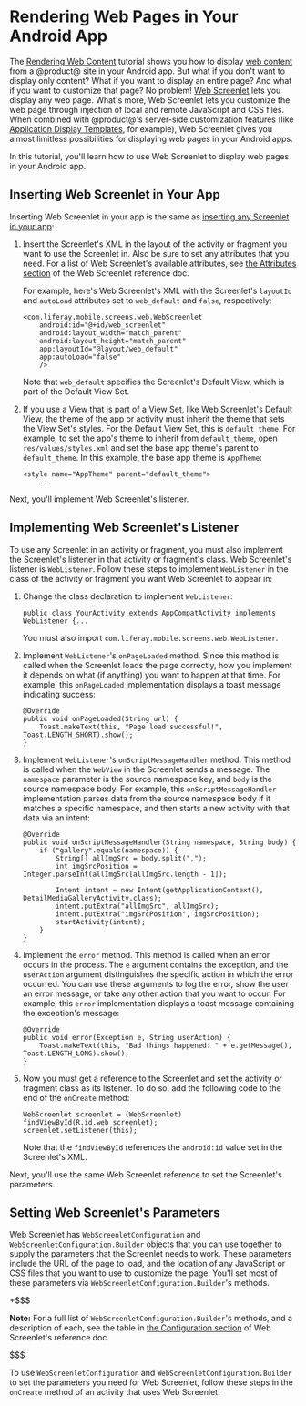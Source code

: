# Rendering Web Pages in Your Android App

The 
[Rendering Web Content](/develop/tutorials/-/knowledge_base/7-0/rendering-web-content-in-your-android-app) 
tutorial shows you how to display 
[web content](/discover/portal/-/knowledge_base/7-0/creating-web-content) 
from a @product@ site in your Android app. But what if you don't want to display 
only content? What if you want to display an entire page? And what if you want 
to customize that page? No problem! 
[Web Screenlet](/develop/reference/-/knowledge_base/7-0/web-screenlet-for-android) 
lets you display any web page. What's more, Web Screenlet lets you customize the 
web page through injection of local and remote JavaScript and CSS files. When 
combined with @product@'s server-side customization features (like 
[Application Display Templates](/discover/portal/-/knowledge_base/7-0/styling-apps-with-application-display-templates), 
for example), Web Screenlet gives you almost limitless possibilities for 
displaying web pages in your Android apps. 

In this tutorial, you'll learn how to use Web Screenlet to display web pages in 
your Android app. 

## Inserting Web Screenlet in Your App

Inserting Web Screenlet in your app is the same as 
[inserting any Screenlet in your app](/develop/tutorials/-/knowledge_base/7-0/using-screenlets-in-android-apps): 

1.  Insert the Screenlet's XML in the layout of the activity or fragment you 
    want to use the Screenlet in. Also be sure to set any attributes that you 
    need. For a list of Web Screenlet's available attributes, see 
    [the Attributes section](/develop/reference/-/knowledge_base/7-0/web-screenlet-for-android#attributes) 
    of the Web Screenlet reference doc. 

    For example, here's Web Screenlet's XML with the Screenlet's `layoutId` and 
    `autoLoad` attributes set to `web_default` and `false`, respectively: 

        <com.liferay.mobile.screens.web.WebScreenlet
            android:id="@+id/web_screenlet"
            android:layout_width="match_parent"
            android:layout_height="match_parent"
            app:layoutId="@layout/web_default"
            app:autoLoad="false"
            /> 

    Note that `web_default` specifies the Screenlet's Default View, which is 
    part of the Default View Set. 

2.  If you use a View that is part of a View Set, like Web Screenlet's Default 
    View, the theme of the app or activity must inherit the theme that sets the 
    View Set's styles. For the Default View Set, this is `default_theme`. For 
    example, to set the app's theme to inherit from `default_theme`, open  `res/values/styles.xml` and set the base app theme's parent to 
    `default_theme`. In this example, the base app theme is `AppTheme`: 

        <style name="AppTheme" parent="default_theme">
            ...

Next, you'll implement Web Screenlet's listener. 

## Implementing Web Screenlet's Listener

To use any Screenlet in an activity or fragment, you must also implement the 
Screenlet's listener in that activity or fragment's class. Web Screenlet's 
listener is `WebListener`. Follow these steps to implement `WebListener` in the 
class of the activity or fragment you want Web Screenlet to appear in: 

1.  Change the class declaration to implement `WebListener`: 

        public class YourActivity extends AppCompatActivity implements WebListener {...

    You must also import `com.liferay.mobile.screens.web.WebListener`.

2.  Implement `WebListener`'s `onPageLoaded` method. Since this method is called 
    when the Screenlet loads the page correctly, how you implement it depends on 
    what (if anything) you want to happen at that time. For example, this 
    `onPageLoaded` implementation displays a toast message indicating success: 

        @Override
        public void onPageLoaded(String url) {
            Toast.makeText(this, "Page load successful!", Toast.LENGTH_SHORT).show();
        }

3.  Implement `WebListener`'s `onScriptMessageHandler` method. This method is 
    called when the `WebView` in the Screenlet sends a message. The `namespace` 
    parameter is the source namespace key, and `body` is the source namespace 
    body. For example, this `onScriptMessageHandler` implementation parses data 
    from the source namespace body if it matches a specific namespace, and then 
    starts a new activity with that data via an intent: 

        @Override
        public void onScriptMessageHandler(String namespace, String body) {
            if ("gallery".equals(namespace)) {
                String[] allImgSrc = body.split(",");
                int imgSrcPosition = Integer.parseInt(allImgSrc[allImgSrc.length - 1]);

                Intent intent = new Intent(getApplicationContext(), DetailMediaGalleryActivity.class);
                intent.putExtra("allImgSrc", allImgSrc);
                intent.putExtra("imgSrcPosition", imgSrcPosition);
                startActivity(intent);
            }
        }

4.  Implement the `error` method. This method is called when an error occurs in 
    the process. The `e` argument contains the exception, and the `userAction` 
    argument distinguishes the specific action in which the error occurred. You 
    can use these arguments to log the error, show the user an error message, or 
    take any other action that you want to occur. For example, this `error` 
    implementation displays a toast message containing the exception's message: 

        @Override
        public void error(Exception e, String userAction) {
            Toast.makeText(this, "Bad things happened: " + e.getMessage(), Toast.LENGTH_LONG).show();
        }

5.  Now you must get a reference to the Screenlet and set the activity or 
    fragment class as its listener. To do so, add the following code to the end 
    of the `onCreate` method: 

        WebScreenlet screenlet = (WebScreenlet) findViewById(R.id.web_screenlet);
        screenlet.setListener(this);

    Note that the `findViewById` references the `android:id` value set in the 
    Screenlet's XML. 

Next, you'll use the same Web Screenlet reference to set the Screenlet's 
parameters. 

## Setting Web Screenlet's Parameters

Web Screenlet has `WebScreenletConfiguration` and 
`WebScreenletConfiguration.Builder` objects that you can use together to supply 
the parameters that the Screenlet needs to work. These parameters include the 
URL of the page to load, and the location of any JavaScript or CSS files that 
you want to use to customize the page. You'll set most of these parameters via 
`WebScreenletConfiguration.Builder`'s methods. 

+$$$

**Note:** For a full list of `WebScreenletConfiguration.Builder`'s methods, and 
a description of each, see the table in 
[the Configuration section](/develop/reference/-/knowledge_base/7-0/web-screenlet-for-android#configuration) 
of Web Screenlet's reference doc. 

$$$

To use `WebScreenletConfiguration` and `WebScreenletConfiguration.Builder` to 
set the parameters you need for Web Screenlet, follow these steps in the 
`onCreate` method of an activity that uses Web Screenlet: 
